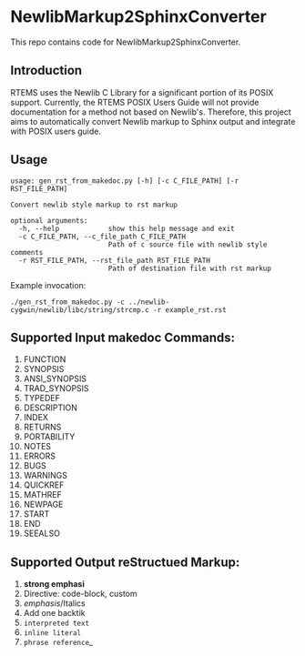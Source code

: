 # NewlibMarkup2SphinxConverter
This repo contains code for NewlibMarkup2SphinxConverter.

## Introduction

RTEMS uses the Newlib C Library for a significant portion of its POSIX support. Currently, the RTEMS POSIX Users Guide will not provide documentation for a method not based on Newlib's. Therefore, this project aims to automatically convert Newlib markup to Sphinx output and integrate with POSIX users guide.


## Usage

```
usage: gen_rst_from_makedoc.py [-h] [-c C_FILE_PATH] [-r RST_FILE_PATH]

Convert newlib style markup to rst markup

optional arguments:
  -h, --help            show this help message and exit
  -c C_FILE_PATH, --c_file_path C_FILE_PATH
                        Path of c source file with newlib style comments
  -r RST_FILE_PATH, --rst_file_path RST_FILE_PATH
                        Path of destination file with rst markup
```

Example invocation:

```
./gen_rst_from_makedoc.py -c ../newlib-cygwin/newlib/libc/string/strcmp.c -r example_rst.rst
```

## Supported Input makedoc Commands:
1. FUNCTION
2. SYNOPSIS
3. ANSI_SYNOPSIS
4. TRAD_SYNOPSIS
5. TYPEDEF
6. DESCRIPTION
7. INDEX
8. RETURNS
9. PORTABILITY
10. NOTES
11. ERRORS
12. BUGS
13. WARNINGS
14. QUICKREF
15. MATHREF
16. NEWPAGE
17. START
18. END
19. SEEALSO

## Supported Output reStructued Markup:
1. **strong emphasi**
2. Directive: code-block, custom
3. *emphasis*/Italics
4. Add one backtik
5. `interpreted text`
6. ``inline literal``
7. `phrase reference`_
